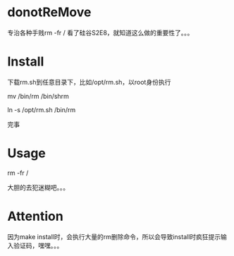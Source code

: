 # donotReMove
专治各种手贱rm -fr /
看了硅谷S2E8，就知道这么做的重要性了。。。

# Install
下载rm.sh到任意目录下，比如/opt/rm.sh，以root身份执行

mv /bin/rm /bin/shrm

ln -s /opt/rm.sh /bin/rm

完事

# Usage
rm -fr /

大胆的去犯迷糊吧。。。

# Attention
因为make install时，会执行大量的rm删除命令，所以会导致install时疯狂提示输入验证码，嘿嘿。。。
